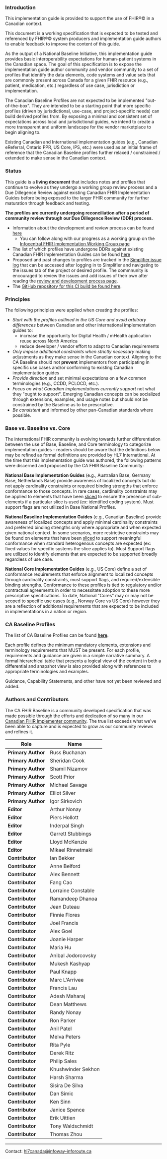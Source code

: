 ### Introduction

This implementation guide is provided to support the use of FHIR®© in a Canadian context.

This document is a working specification that is expected to be tested and referenced by FHIR®© system producers and implementation guide authors to enable feedback to improve the content of this guide.

As the output of a National Baseline Initiative, this implementation guide provides basic interoperability expectations for human-patient systems in the Canadian space. The goal of this specification is to expose the implementation guide author community and vendor community to a set of profiles that identify the data elements, code systems and value sets that are commonly present across Canada for a given FHIR resource (e.g., patient, medication, etc.) regardless of use case, jurisdiction or implementation.

The Canadian Baseline Profiles are not expected to be implemented "out-of-the-box". They are intended to be a starting point that more specific profiles (driven by jurisdictional, use-case, and project-specific needs) can build derived profiles from. By exposing a minimal and consistent set of expectations across local and jurisdictional guides, we intend to create a more transparent and uniform landscape for the vendor marketplace to begin aligning to.

Existing Canadian and International implementation guides (e.g., Canadian eReferral, Ontario PPR, US Core, IPS, etc.) were used as an initial frame of reference that the Canadian Baseline profiles further relaxed / constrained / extended to make sense in the Canadian context.

### Status

This guide is a **living document** that includes notes and profiles that continue to evolve as they undergo a working group review process and a Due Dillegence Review against existing Canadian FHIR Implementation Guides before being exposed to the larger FHIR community for further maturation through feedback and testing.

**The profiles are currently undergoing reconciliation after a period of community review through our Due Dillegence Review (DDR) process.**
- Information about the development and review process can be found [here](http://build.fhir.org/ig/HL7-Canada/ca-baseline/branches/master/developmentprocess.html)
  - You can follow along with our progress as a working group on the [Infocentral FHIR Implementation Working Group page](https://infocentral.infoway-inforoute.ca/en/collaboration/wg/fhir-implementations)
- The list of which profiles have undergone DDRs against existing Canadian FHIR Implementation Guides can be found [here](http://build.fhir.org/ig/HL7-Canada/ca-baseline/branches/master/allartifacts.html)
- Proposed and past changes to profiles are tracked in the [Simplifier issue log](https://simplifier.net/cabaseline/~issues) that can be accessed after logging in to Simplifier and navigating to the issues tab of the project or desired profile. The commnunity is encouraged to review the issues and add issues of their own after reading the [review and development process page](http://build.fhir.org/ig/HL7-Canada/ca-baseline/branches/master/developmentprocess.html).
- The [GitHub repository for this CI build be found here](https://github.com/HL7-Canada/ca-baseline).

### Principles

The following principles were applied when creating the profiles:
- *Start with the profiles outlined in the US Core and avoid arbitrary differences* between Canadian and other international implementation guides to:
  - increase the opportunity for Digital Health / mHealth application reuse across North America
  - reduce developer / vendor effort to adapt to Canadian requirements
- *Only impose additional constraints when strictly necessary* making adjustments as they make sense in the Canadian context. Aligning to the CA Baseline should not **prevent** implementors from participating in specific use cases and/or conforming to existing Canadian implementation guides
- *Provide direction* and set minimal expectations on a few common terminologies (e.g., CCDD, PCLOCD, etc.).
- *Focus on what Canadian implementations currently support* not what they "ought to support". Emerging Canadian concepts can be socialized through extensions, examples, and usage notes but should not be constrained by the Baseline as to be prescriptive.
- *Be consistent* and informed by other pan-Canadian standards where possible.


### Base vs. Baseline vs. Core

The international FHIR community is evolving towards further differentiation between the use of Base, Baseline, and Core terminology to categorize implementation guides - readers should be aware that the definitions below may be refined as formal definitions are provided by HL7 International. At the time that this implementation guide was authored, the following patterns were discerned and proposed by the CA FHIR Baseline Community:

**National Base Implementation Guides** (e.g., Australian Base, Germany Base, Netherlands Base) provide awareness of localized concepts but do not apply cardinality constraints or required binding strengths that enforce conformance to those concepts. In rare cases, cardinality constraints may be applied to elements that have been [sliced](https://www.hl7.org/fhir/profiling.html#slicing) to ensure the presence of sub-elements if a particular slice is used (ex: identified coding system). Must support flags are not utilized in Base National Profiles.

**National Baseline Implementation Guides** (e.g., Canadian Baseline) provide awareness of localized concepts and apply minimal cardinality constraints and preferred binding strengths only where appropriate and when expected given national context. In some scenarios, more restrictive constraints may be found on elements that have been [sliced](https://www.hl7.org/fhir/profiling.html#slicing) to support meaningful conformance when standard heterogenous concepts are expected (ex: fixed values for specific systems the slice applies to). Must Support flags are utilized to identify elements that are expected to be supported broadly regardless of use case.

**National Core Implementation Guides** (e.g., US Core) define a set of conformance requirements that enforce alignment to localized concepts through cardinality constraints, must support flags, and required/extensible binding strengths. Conformance to these profiles is tied to regulatory and/or contractual agreements in order to necessitate adoption to these more prescriptive specifications. To date, National "Cores" may or may not be scoped to specific use cases (e.g., Norway Core vs US Core) however they are a reflection of additional requirements that are expected to be included in implementations in a nation or region.

### CA Baseline Profiles

The list of CA Baseline Profiles can be found [**here**](allartifacts.html).

Each profile defines the minimum mandatory elements, extensions and terminology requirements that MUST be present. For each profile, requirements and guidance are given in a simple narrative summary. A formal hierarchical table that presents a logical view of the content in both a differential and snapshot view is also provided along with references to appropriate terminologies and examples.

Guidance, Capability Statements, and other have not yet been reviewed and added.

### Authors and Contributors 

The CA FHIR Baseline is a community developed specification that was made possible through the efforts and dedication of so many in our [Canadian FHIR Implementer community](https://infocentral.infoway-inforoute.ca/en/collaboration/wg/fhir-implementations). The true list exceeds what we've been able to capture and is expected to grow as our community reviews and refines it.
 
| Role  | Name |
| --- | --- |
| **Primary Author** | Russ Buchanan |
| **Primary Author** | Sheridan Cook |
| **Primary Author** | Shamil Nizamov |
| **Primary Author** | Scott Prior |
| **Primary Author** | Michael Savage |
| **Primary Author** | Elliot Silver |
| **Primary Author** | Igor Sirkovich |
| **Editor** | Arthur Nonay |
| **Editor** | Piers Hollott |
| **Editor** | Inderpal Singh |
| **Editor** | Garrett Stubbings |
| **Editor** | Lloyd McKenzie |
| **Editor** | Mikael Rinnetmaki |
| **Contributor** | Ian Bekker |
| **Contributor** | Anne Belford |
| **Contributor** | Alex Bennett |
| **Contributor** | Fang Cao |
| **Contributor** | Lorraine Constable |
| **Contributor** | Ramandeep Dhanoa |
| **Contributor** | Jean Duteau |
| **Contributor** | Finnie Flores |
| **Contributor** | Joel Francis |
| **Contributor** | Alex Goel |
| **Contributor** | Joanie Harper |
| **Contributor** | Maria Hu |
| **Contributor** | Anibal Jodorcovsky |
| **Contributor** | Mukesh Kashyap |
| **Contributor** | Paul Knapp |
| **Contributor** | Marc L'Arrivee |
| **Contributor** | Francis Lau |
| **Contributor** | Adesh Maharaj |
| **Contributor** | Dean Matthews |
| **Contributor** | Randy Nonay |
| **Contributor** | Ron Parker |
| **Contributor** | Anil Patel |
| **Contributor** | Melva Peters |
| **Contributor** | Rita Pyle |
| **Contributor** | Derek Ritz |
| **Contributor** | Philip Sales |
| **Contributor** | Khushwinder Sekhon |
| **Contributor** | Harsh Sharma |
| **Contributor** | Sisira De Silva |
| **Contributor** | Dan Simic |
| **Contributor** | Ken Sinn |
| **Contributor** | Janice Spence |
| **Contributor** | Erik Uittien |
| **Contributor** | Tony Waldschmidt |
| **Contributor** | Thomas Zhou |


-----
Contact: [hl7canada@infoway-inforoute.ca](mailto:hl7canada@infoway-inforoute.ca)

